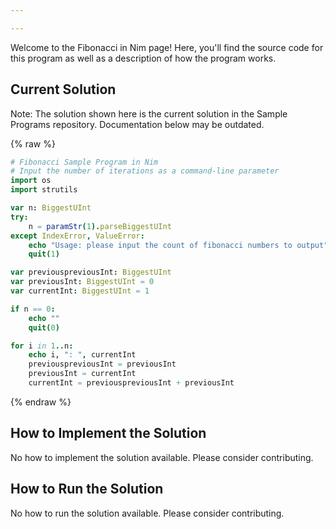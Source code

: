 ```yaml
---

---
```


Welcome to the Fibonacci in Nim page! Here, you'll find the source code for this program as well as a description of how the program works.

## Current Solution

Note: The solution shown here is the current solution in the Sample Programs repository. Documentation below may be outdated.

{% raw %}

```Nim
# Fibonacci Sample Program in Nim
# Input the number of iterations as a command-line parameter
import os
import strutils

var n: BiggestUInt
try:
    n = paramStr(1).parseBiggestUInt
except IndexError, ValueError:
    echo "Usage: please input the count of fibonacci numbers to output"
    quit(1)

var previouspreviousInt: BiggestUInt
var previousInt: BiggestUInt = 0
var currentInt: BiggestUInt = 1

if n == 0:
    echo ""
    quit(0)

for i in 1..n:
    echo i, ": ", currentInt
    previouspreviousInt = previousInt
    previousInt = currentInt
    currentInt = previouspreviousInt + previousInt


```

{% endraw %}

## How to Implement the Solution

No how to implement the solution available. Please consider contributing.

## How to Run the Solution

No how to run the solution available. Please consider contributing.